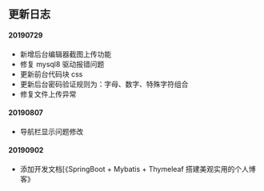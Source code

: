 ﻿## 更新日志

#### 20190729

* 新增后台编辑器截图上传功能
* 修复 mysql8 驱动报错问题
* 更新前台代码块 css
* 更新后台密码验证规则为：字母、数字、特殊字符组合
* 修复文件上传异常

#### 20190807

* 导航栏显示问题修改

#### 20190902

* 添加开发文档[《SpringBoot + Mybatis + Thymeleaf 搭建美观实用的个人博客》
